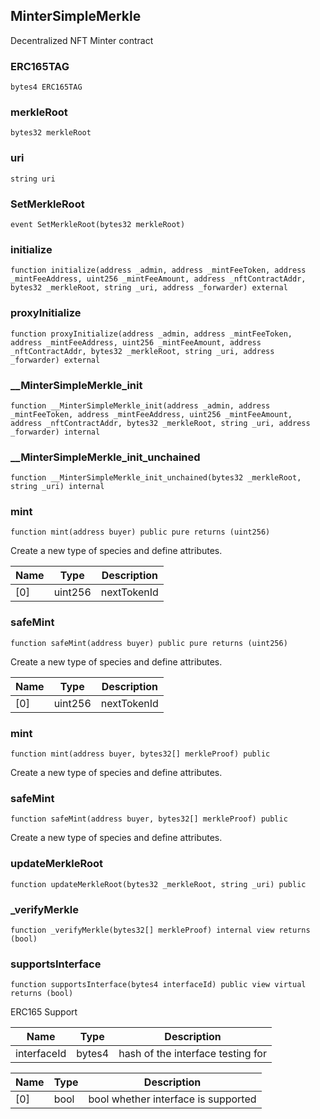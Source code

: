 ## MinterSimpleMerkle

Decentralized NFT Minter contract

### ERC165TAG

```solidity
bytes4 ERC165TAG
```

### merkleRoot

```solidity
bytes32 merkleRoot
```

### uri

```solidity
string uri
```

### SetMerkleRoot

```solidity
event SetMerkleRoot(bytes32 merkleRoot)
```

### initialize

```solidity
function initialize(address _admin, address _mintFeeToken, address _mintFeeAddress, uint256 _mintFeeAmount, address _nftContractAddr, bytes32 _merkleRoot, string _uri, address _forwarder) external
```

### proxyInitialize

```solidity
function proxyInitialize(address _admin, address _mintFeeToken, address _mintFeeAddress, uint256 _mintFeeAmount, address _nftContractAddr, bytes32 _merkleRoot, string _uri, address _forwarder) external
```

### __MinterSimpleMerkle_init

```solidity
function __MinterSimpleMerkle_init(address _admin, address _mintFeeToken, address _mintFeeAddress, uint256 _mintFeeAmount, address _nftContractAddr, bytes32 _merkleRoot, string _uri, address _forwarder) internal
```

### __MinterSimpleMerkle_init_unchained

```solidity
function __MinterSimpleMerkle_init_unchained(bytes32 _merkleRoot, string _uri) internal
```

### mint

```solidity
function mint(address buyer) public pure returns (uint256)
```

Create a new type of species and define attributes.

| Name | Type | Description |
| ---- | ---- | ----------- |
| [0] | uint256 | nextTokenId |

### safeMint

```solidity
function safeMint(address buyer) public pure returns (uint256)
```

Create a new type of species and define attributes.

| Name | Type | Description |
| ---- | ---- | ----------- |
| [0] | uint256 | nextTokenId |

### mint

```solidity
function mint(address buyer, bytes32[] merkleProof) public
```

Create a new type of species and define attributes.

### safeMint

```solidity
function safeMint(address buyer, bytes32[] merkleProof) public
```

Create a new type of species and define attributes.

### updateMerkleRoot

```solidity
function updateMerkleRoot(bytes32 _merkleRoot, string _uri) public
```

### _verifyMerkle

```solidity
function _verifyMerkle(bytes32[] merkleProof) internal view returns (bool)
```

### supportsInterface

```solidity
function supportsInterface(bytes4 interfaceId) public view virtual returns (bool)
```

ERC165 Support

| Name | Type | Description |
| ---- | ---- | ----------- |
| interfaceId | bytes4 | hash of the interface testing for |

| Name | Type | Description |
| ---- | ---- | ----------- |
| [0] | bool | bool whether interface is supported |

